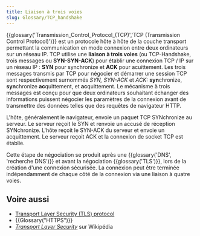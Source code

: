 ```yaml
---
title: Liaison à trois voies
slug: Glossary/TCP_handshake
---
```


{{glossary('Transmission_Control_Protocol_(TCP)','TCP (Transmission Control Protocol)')}} est un protocole hôte à hôte de la couche transport permettant la communication en mode connexion entre deux ordinateurs sur un réseau IP. TCP utilise une **liaison à trois voies** (ou TCP-Handshake, trois messages ou **SYN-SYN-ACK**) pour établir une connexion TCP / IP sur un réseau IP : **SYN** pour synchronize et **ACK** pour acuittement. Les trois messages transmis par TCP pour négocier et démarrer une session TCP sont respectivement surnommés _SYN, SYN-ACK_ et _ACK:_ **syn**chronize, **syn**chronize **ac**quittement, et **ac**quittement. Le mécanisme à trois messages est conçu pour que deux ordinateurs souhaitant échanger des informations puissent négocier les paramètres de la connexion avant de transmettre des données telles que des requêtes de navigateur HTTP.

L'hôte, généralement le navigateur, envoie un paquet TCP SYNchronize au serveur. Le serveur reçoit le SYN et renvoie un accusé de réception SYNchronize. L'hôte reçoit le SYN-ACK du serveur et envoie un acquittement. Le serveur reçoit ACK et la connexion de socket TCP est établie.

Cette étape de négociation se produit après une {{glossary('DNS', 'recherche DNS')}} et avant la négociation {{glossary('TLS')}}, lors de la création d'une connexion sécurisée. La connexion peut être terminée indépendamment de chaque côté de la connexion via une liaison à quatre voies.

## Voire aussi

- [Transport Layer Security (TLS) protocol](/fr/docs/Web/Security/Transport_Layer_Security)
- {{Glossary("HTTPS")}}
- [<i lang="en">Transport Layer Security</i>](https://fr.wikipedia.org/wiki/Transport_Layer_Security) sur Wikipédia
